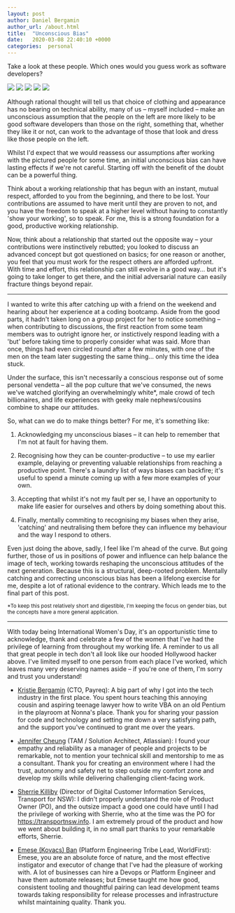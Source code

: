 ```yaml
---
layout: post
author: Daniel Bergamin
author_url: /about.html
title:  "Unconscious Bias"
date:   2020-03-08 22:40:10 +0000
categories:  personal
--- 
```


Take a look at these people. Which ones would you guess work as software developers?

<div class="horizontal-gallery-5">
  <img src='/assets/posts/unconscious-bias/person1.jpg'>
  <img src='/assets/posts/unconscious-bias/person2.jpg'>
  <img src='/assets/posts/unconscious-bias/person3.jpg'>
  <img src='/assets/posts/unconscious-bias/person4.jpg'>
  <img src='/assets/posts/unconscious-bias/person5.jpg'>
</div>

Although rational thought will tell us that choice of clothing and appearance has no bearing on technical ability, many of us – myself included – make an unconscious assumption that the people on the left are more likely to be good software developers than those on the right, something that, whether they like it or not, can work to the advantage of those that look and dress like those people on the left.

Whilst I'd expect that we would reassess our assumptions after working with the pictured people for some time, an initial unconscious bias can have lasting effects if we're not careful. Starting off with the benefit of the doubt can be a powerful thing.

Think about a working relationship that has begun with an instant, mutual respect, afforded to you from the beginning, and there to be lost. Your contributions are assumed to have merit until they are proven to not, and you have the freedom to speak at a higher level without having to constantly 'show your working', so to speak. For me, this is a strong foundation for a good, productive working relationship.

Now, think about a relationship that started out the opposite way – your contributions were instinctively rebutted; you looked to discuss an advanced concept but got questioned on basics; for one reason or another, you feel that you must work for the respect others are afforded upfront. With time and effort, this relationship can still evolve in a good way... but it's going to take longer to get there, and the initial adversarial nature can easily fracture things beyond repair.

----

I wanted to write this after catching up with a friend on the weekend and hearing about her experience at a coding bootcamp. Aside from the good parts, it hadn't taken long on a group project for her to notice something – when contributing to discussions, the first reaction from some team members was to outright ignore her, or instictively respond leading with a 'but' before taking time to properly consider what was said. More than once, things had even circled round after a few minutes, with one of the men on the team later suggesting the same thing... only this time the idea stuck.

Under the surface, this isn't necessarily a conscious response out of some personal vendetta – all the pop culture that we've consumed, the news we've watched glorifying an overwhelmingly white\*, male crowd of tech billionaires, and life experiences with geeky male nephews/cousins combine to shape our attitudes.

So, what can we do to make things better? For me, it's something like:

1. Acknowledging my unconscious biases – it can help to remember that I'm not at fault for having them.

2. Recognising how they can be counter-productive – to use my earlier example, delaying or preventing valuable relationships from reaching a productive point. There's a laundry list of ways biases can backfire; it's useful to spend a minute coming up with a few more examples of your own. 

3. Accepting that whilst it's not my fault per se, I have an opportunity to make life easier for ourselves and others by doing something about this.

4. Finally, mentally commiting to recognising my biases when they arise, 'catching' and neutralising them before they can influence my behaviour and the way I respond to others.

Even just doing the above, sadly, I feel like I'm ahead of the curve. But going further, those of us in positions of power and influence can help balance the image of tech, working towards reshaping the unconscious attitudes of the next generation. Because this is a structural, deep-rooted problem. Mentally catching and correcting unconscious bias has been a lifelong exercise for me, despite a lot of rational evidence to the contrary. Which leads me to the final part of this post.

<sup>\*To keep this post relatively short and digestible, I'm keeping the focus on gender bias, but the concepts have a more general application.</sup>

----

With today being International Women's Day, it's an opportunistic time to acknowledge, thank and celebrate a few of the women that I've had the privilege of learning from throughout my working life. A reminder to us all that great people in tech don't all look like our hooded Hollywood hacker above. I've limited myself to one person from each place I've worked, which leaves many very deserving names aside – if you're one of them, I'm sorry and trust you understand!

- [Kristie Bergamin][kristie-linkedin] (CTO, Payreq): A big part of why I got into the tech industry in the first place. You spent hours teaching this annoying cousin and aspiring teenage lawyer how to write VBA on an old Pentium in the playroom at Nonna's place. Thank you for sharing your passion for code and technology and setting me down a very satisfying path, and the support you've continued to grant me over the years.

- [Jennifer Cheung][jen-linkedin] (TAM / Solution Architect, Atlassian): I found your empathy and reliability as a manager of people and projects to be remarkable, not to mention your technical skill and mentorship to me as a consultant. Thank you for creating an environment where I had the trust, autonomy and safety net to step outside my comfort zone and develop my skills while delivering challenging client-facing work.

- [Sherrie Killiby][sherrie-linkedin] (Director of Digital Customer Information Services, Transport for NSW): I didn't properly understand the role of Product Owner (PO), and the outsize impact a good one could have until I had the privilege of working with Sherrie, who at the time was the PO for https://transportnsw.info. I am extremely proud of the product and how we went about building it, in no small part thanks to your remarkable efforts, Sherrie.

- [Emese (Kovacs) Ban][emese-linkedin] (Platform Engineering Tribe Lead, WorldFirst): Emese, you are an absolute force of nature, and the most effective instigator and executor of change that I've had the pleasure of working with. A lot of businesses can hire a Devops or Platform Engineer and have them automate releases; but Emese taught me how good, consistent tooling and thoughtful pairing can lead development teams towards taking responsibility for release processes and infrastructure whilst maintaining quality. Thank you.

[emese-linkedin]:   https://www.linkedin.com/in/emesekovacs/
[jen-linkedin]:     https://www.linkedin.com/in/jennifer-cheung-745660a/
[kristie-linkedin]: https://www.linkedin.com/in/kristie-bergamin-27718748/
[sherrie-linkedin]: https://www.linkedin.com/in/sherrie-killiby-2ab84239/
